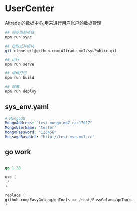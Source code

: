 # UserCenter

AItrade 的数据中心,用来进行用户账户的数据管理

```bash
## 同步当前项目
npm run sync

## 拉取公共模块
git clone git@github.com:AItrade-mo7/sysPublic.git

## 运行
npm run serve

## 编译打包
npm run build

## 部署
npm run deploy

```

## sys_env.yaml

```yaml
# Mongodb
MongoAddress: "test-mongo.mo7.cc:17017"
MongoUserName: "tester"
MongoPassword: "123456"
MessageBaseUrl: "http://test-msg.mo7.cc"
```

## go work

```go

go 1.20

use (
./
)

replace (
github.com/EasyGolang/goTools => /root/EasyGolang/goTools
)


```
